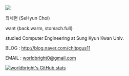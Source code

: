 <a href="http://blog.naver.com/chltpgus11"><img src="https://img.shields.io/badge/-blog-orange"></a>

최세현 (SeHyun Choi)

want {back.warm, stomach.full}

studied Computer Engineering at Sung Kyun Kwan Univ.

BLOG  : http://blog.naver.com/chltpgus11

EMAIL : worldbright0@gmail.com

[![worldbright's GitHub stats](https://github-readme-stats.vercel.app/api?username=worldbright)](https://github.com/worldbright/)
